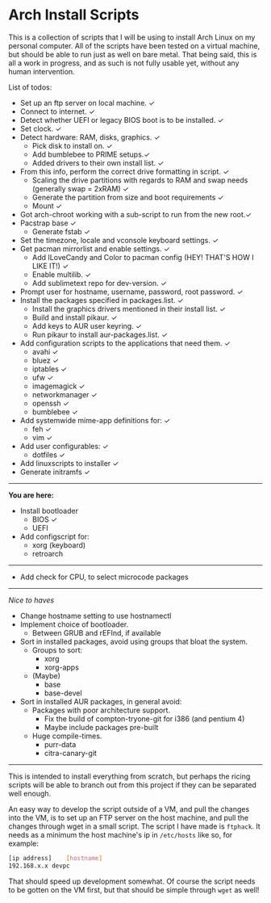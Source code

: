 # Arch Install Scripts

This is a collection of scripts that I will be using to install Arch Linux on my personal computer.
All of the scripts have been tested on a virtual machine, but should be able to run just as well on bare metal.
That being said, this is all a work in progress, and as such is not fully usable yet, without any human intervention.

List of todos:

- Set up an ftp server on local machine. &#x2713;
- Connect to internet. &#x2713;
- Detect whether UEFI or legacy BIOS boot is to be installed. &#x2713;
- Set clock. &#x2713;
- Detect hardware: RAM, disks, graphics. &#x2713;
	- Pick disk to install on. &#x2713;
	- Add bumblebee to PRIME setups.&#x2713;
	- Added drivers to their own install list. &#x2713;
- From this info, perform the correct drive formatting in script. &#x2713;
	- Scaling the drive partitions with regards to RAM and swap needs (generally swap = 2xRAM) &#x2713;
	- Generate the partition from size and boot requirements &#x2713;
	- Mount &#x2713;
- Got arch-chroot working with a sub-script to run from the new root.&#x2713;
- Pacstrap base &#x2713;
	- Generate fstab &#x2713;
- Set the timezone, locale and vconsole keyboard settings. &#x2713;
- Get pacman mirrorlist and enable settings. &#x2713;
	- Add ILoveCandy and Color to pacman config (HEY! THAT'S HOW I LIKE IT!) &#x2713;
	- Enable multilib. &#x2713;
	- Add sublimetext repo for dev-version. &#x2713;
- Prompt user for hostname, username, password, root password. &#x2713;
- Install the packages specified in packages.list. &#x2713;
	- Install the graphics drivers mentioned in their install list. &#x2713;
	- Build and install pikaur. &#x2713;
	- Add keys to AUR user keyring. &#x2713;
	- Run pikaur to install aur-packages.list. &#x2713;
- Add configuration scripts to the applications that need them. &#x2713;
	- avahi &#x2713;
	- bluez &#x2713;
	- iptables &#x2713;
	- ufw &#x2713;
	- imagemagick &#x2713;
	- networkmanager &#x2713;
	- openssh &#x2713;
	- bumblebee &#x2713;
- Add systemwide mime-app definitions for: &#x2713;
	- feh &#x2713;
	- vim &#x2713;
- Add user configurables: &#x2713;
	- dotfiles &#x2713;
- Add linuxscripts to installer &#x2713;
- Generate initramfs &#x2713;
___
**You are here:**
- Install bootloader
	- BIOS &#x2713;
	- UEFI 
- Add configscript for:
	- xorg (keyboard)
	- retroarch 
___

- Add check for CPU, to select microcode packages

___
*Nice to haves*
- Change hostname setting to use hostnamectl
- Implement choice of bootloader.
	- Between GRUB and rEFInd, if available
- Sort in installed packages, avoid using groups that bloat the system.
	- Groups to sort:
		- xorg
		- xorg-apps
	- (Maybe)
		- base
		- base-devel
- Sort in installed AUR packages, in general avoid:
	- Packages with poor architecture support.
		- Fix the build of compton-tryone-git for i386 (and pentium 4)
		- Maybe include packages pre-built
	- Huge compile-times.
		- purr-data
		- citra-canary-git
___

This is intended to install everything from scratch, but perhaps the ricing scripts will be able to branch out from this project if they can be separated well enough.

An easy way to develop the script outside of a VM, and pull the changes into the VM, is to set up an FTP server on the host machine, and pull the changes through wget in a small script. The script I have made is `ftphack`. It needs as a minimum the host machine's ip in `/etc/hosts` like so, for example:

```bash
[ip address]	[hostname]
192.168.x.x	devpc
```

That should speed up development somewhat. Of course the script needs to be gotten on the VM first, but that should be simple through `wget` as well!
